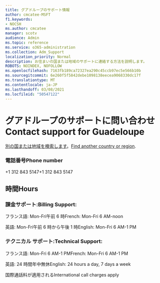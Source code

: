 ```yaml
---
title: グアドループのサポート情報
author: cmcatee-MSFT
f1.keywords:
- NOCSH
ms.author: cmcatee
manager: scotv
audience: Admin
ms.topic: reference
ms.service: o365-administration
ms.collection: Adm_Support
localization_priority: Normal
description: お住まいの国または地域のサポートに連絡する方法を説明します。
ROBOTS: NOINDEX, NOFOLLOW
ms.openlocfilehash: 7163fb189ca72327ea290c45ccb97ec5e566b10b
ms.sourcegitcommit: 6e260f5f5842debe1098138eecea9068330dc17f
ms.translationtype: MT
ms.contentlocale: ja-JP
ms.lasthandoff: 03/08/2021
ms.locfileid: "50547122"
---
```

# <a name="contact-support-for-guadeloupe"></a><span data-ttu-id="c635f-103">グアドループのサポートに問い合わせ</span><span class="sxs-lookup"><span data-stu-id="c635f-103">Contact support for Guadeloupe</span></span>

<span data-ttu-id="c635f-104">[別の国または地域を検索します](../contact-support-for-business-products.md)。</span><span class="sxs-lookup"><span data-stu-id="c635f-104">[Find another country or region](../contact-support-for-business-products.md).</span></span>

### <a name="phone-number"></a><span data-ttu-id="c635f-105">電話番号</span><span class="sxs-lookup"><span data-stu-id="c635f-105">Phone number</span></span>
<span data-ttu-id="c635f-106">+1 312 843 5147</span><span class="sxs-lookup"><span data-stu-id="c635f-106">+1 312 843 5147</span></span>

## <a name="hours"></a><span data-ttu-id="c635f-107">時間</span><span class="sxs-lookup"><span data-stu-id="c635f-107">Hours</span></span>
### <a name="billing-support"></a><span data-ttu-id="c635f-108">課金サポート:</span><span class="sxs-lookup"><span data-stu-id="c635f-108">Billing Support:</span></span>

<span data-ttu-id="c635f-109">フランス語: Mon-Fri午前 6 時</span><span class="sxs-lookup"><span data-stu-id="c635f-109">French: Mon-Fri 6 AM-noon</span></span>

<span data-ttu-id="c635f-110">英語: Mon-Fri午前 6 時から午後 1 時</span><span class="sxs-lookup"><span data-stu-id="c635f-110">English: Mon-Fri 6 AM-1 PM</span></span>

### <a name="technical-support"></a><span data-ttu-id="c635f-111">テクニカル サポート:</span><span class="sxs-lookup"><span data-stu-id="c635f-111">Technical Support:</span></span>

<span data-ttu-id="c635f-112">フランス語: Mon-Fri 6 AM-1 PM</span><span class="sxs-lookup"><span data-stu-id="c635f-112">French: Mon-Fri 6 AM-1 PM</span></span>

<span data-ttu-id="c635f-113">英語: 24 時間年中無休</span><span class="sxs-lookup"><span data-stu-id="c635f-113">English: 24 hours a day, 7 days a week</span></span>

<span data-ttu-id="c635f-114">国際通話料が適用される</span><span class="sxs-lookup"><span data-stu-id="c635f-114">International call charges apply</span></span>
